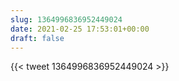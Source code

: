 ```yaml
---
slug: 1364996836952449024
date: 2021-02-25 17:53:01+00:00
draft: false
---
```


{{< tweet 1364996836952449024 >}}
